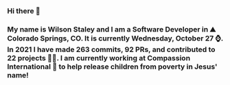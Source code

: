 ### Hi there 👋

### My name is Wilson Staley and I am a Software Developer in ⛰ Colorado Springs, CO.  It is currently Wednesday, October 27 ⌚. In 2021 I have made 263 commits, 92 PRs, and contributed to 22 projects 👨‍💻. I am currently working at Compassion International 🏢 to help release children from poverty in Jesus' name!